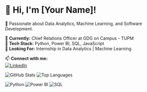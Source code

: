 # 👋 Hi, I'm [Your Name]!
🚀 Passionate about Data Analytics, Machine Learning, and Software Development.

🔹 **Currently:** Chief Relations Officer at GDG on Campus - TUPM  
🔹 **Tech Stack:** Python, Power BI, SQL, JavaScript  
🔹 **Looking For:** Internship in Data Analytics | Machine Learning  

📫 **Connect with me:**  
[![LinkedIn](https://img.shields.io/badge/LinkedIn-Profile-blue?style=flat&logo=linkedin)](https://www.linkedin.com/in/jamiesano-/)  


![GitHub Stats](https://github-readme-stats.vercel.app/api?username=your-github-username&show_icons=true&theme=radical)
![Top Languages](https://github-readme-stats.vercel.app/api/top-langs/?username=your-github-username&layout=compact&theme=radical)

![Python](https://img.shields.io/badge/Python-3776AB?style=for-the-badge&logo=python&logoColor=white)
![Power BI](https://img.shields.io/badge/PowerBI-F2C811?style=for-the-badge&logo=power-bi&logoColor=black)
![SQL](https://img.shields.io/badge/SQL-4479A1?style=for-the-badge&logo=postgresql&logoColor=white)


<!---
JamieSano/JamieSano is a ✨ special ✨ repository because its `README.md` (this file) appears on your GitHub profile.
You can click the Preview link to take a look at your changes.
--->
